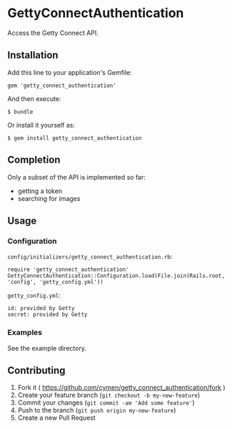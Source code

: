 # GettyConnectAuthentication

Access the Getty Connect API.

## Installation

Add this line to your application's Gemfile:

    gem 'getty_connect_authentication'

And then execute:

    $ bundle

Or install it yourself as:

    $ gem install getty_connect_authentication

## Completion

Only a subset of the API is implemented so far:

* getting a token
* searching for images

## Usage

### Configuration

`config/initializers/getty_connect_authentication.rb`:

    require 'getty_connect_authentication'
    GettyConnectAuthentication::Configuration.load(File.join(Rails.root, 'config', 'getty_config.yml'))

`getty_config.yml`:

    id: provided by Getty
    secret: provided by Getty

### Examples

See the example directory.

## Contributing

1. Fork it ( https://github.com/cymen/getty_connect_authentication/fork )
2. Create your feature branch (`git checkout -b my-new-feature`)
3. Commit your changes (`git commit -am 'Add some feature'`)
4. Push to the branch (`git push origin my-new-feature`)
5. Create a new Pull Request
